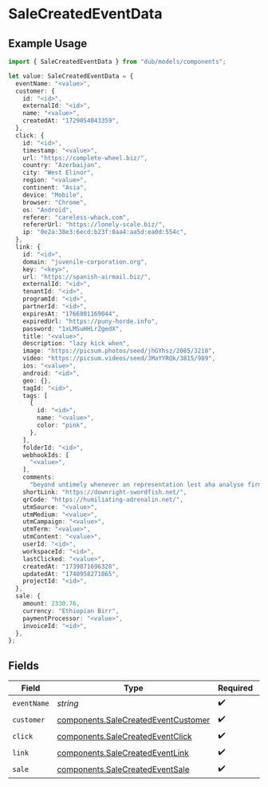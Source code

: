 # SaleCreatedEventData

## Example Usage

```typescript
import { SaleCreatedEventData } from "dub/models/components";

let value: SaleCreatedEventData = {
  eventName: "<value>",
  customer: {
    id: "<id>",
    externalId: "<id>",
    name: "<value>",
    createdAt: "1729054043359",
  },
  click: {
    id: "<id>",
    timestamp: "<value>",
    url: "https://complete-wheel.biz/",
    country: "Azerbaijan",
    city: "West Elinor",
    region: "<value>",
    continent: "Asia",
    device: "Mobile",
    browser: "Chrome",
    os: "Android",
    referer: "careless-whack.com",
    refererUrl: "https://lonely-scale.biz/",
    ip: "0e2a:38e3:6ecd:b23f:0aa4:aa5d:ea0d:554c",
  },
  link: {
    id: "<id>",
    domain: "juvenile-corporation.org",
    key: "<key>",
    url: "https://spanish-airmail.biz/",
    externalId: "<id>",
    tenantId: "<id>",
    programId: "<id>",
    partnerId: "<id>",
    expiresAt: "1766801169044",
    expiredUrl: "https://puny-horde.info",
    password: "1xLMSuHHLrZgedX",
    title: "<value>",
    description: "lazy kick when",
    image: "https://picsum.photos/seed/jhGYhsz/2085/3218",
    video: "https://picsum.videos/seed/JMaYYRQk/3815/989",
    ios: "<value>",
    android: "<id>",
    geo: {},
    tagId: "<id>",
    tags: [
      {
        id: "<id>",
        name: "<value>",
        color: "pink",
      },
    ],
    folderId: "<id>",
    webhookIds: [
      "<value>",
    ],
    comments:
      "beyond untimely whenever an representation lest aha analyse firm than given jealously perky if defiantly reassemble information adrenalin convalesce",
    shortLink: "https://downright-swordfish.net/",
    qrCode: "https://humiliating-adrenalin.net/",
    utmSource: "<value>",
    utmMedium: "<value>",
    utmCampaign: "<value>",
    utmTerm: "<value>",
    utmContent: "<value>",
    userId: "<id>",
    workspaceId: "<id>",
    lastClicked: "<value>",
    createdAt: "1739871696328",
    updatedAt: "1740958271865",
    projectId: "<id>",
  },
  sale: {
    amount: 2330.76,
    currency: "Ethiopian Birr",
    paymentProcessor: "<value>",
    invoiceId: "<id>",
  },
};
```

## Fields

| Field                                                                                      | Type                                                                                       | Required                                                                                   | Description                                                                                |
| ------------------------------------------------------------------------------------------ | ------------------------------------------------------------------------------------------ | ------------------------------------------------------------------------------------------ | ------------------------------------------------------------------------------------------ |
| `eventName`                                                                                | *string*                                                                                   | :heavy_check_mark:                                                                         | N/A                                                                                        |
| `customer`                                                                                 | [components.SaleCreatedEventCustomer](../../models/components/salecreatedeventcustomer.md) | :heavy_check_mark:                                                                         | N/A                                                                                        |
| `click`                                                                                    | [components.SaleCreatedEventClick](../../models/components/salecreatedeventclick.md)       | :heavy_check_mark:                                                                         | N/A                                                                                        |
| `link`                                                                                     | [components.SaleCreatedEventLink](../../models/components/salecreatedeventlink.md)         | :heavy_check_mark:                                                                         | N/A                                                                                        |
| `sale`                                                                                     | [components.SaleCreatedEventSale](../../models/components/salecreatedeventsale.md)         | :heavy_check_mark:                                                                         | N/A                                                                                        |